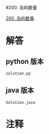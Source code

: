 #200. 岛屿数量

[200. 岛屿数量](https://leetcode.cn/problems/number-of-islands?envType=featured-list&envId=2cktkvj?envType=featured-list&envId=2cktkvj)
                 
# 解答
                 
## python 版本

````include python
solution.py
````


## java 版本



````include java
Solution.java
````
                 

# 注释